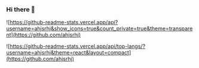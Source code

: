 ### Hi there 👋

![https://github-readme-stats.vercel.app/api?username=ahjsrhj&show_icons=true&count_private=true&theme=transparent](https://github.com/ahjsrhj)

![https://github-readme-stats.vercel.app/api/top-langs/?username=ahjsrhj&theme=react&layout=compact](https://github.com/ahjsrhj)
